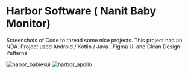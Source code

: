 # Harbor Software ( Nanit Baby Monitor)
Screenshots of Code to thread some nice projects. This project had an NDA.  Project used Android / Kotlin / Java . Figma UI and Clean Design Patterns

![habor_babiesui](https://github.com/TheFenixfx/codeBrag/assets/5826165/6f1fefa1-a394-40eb-8bf3-50567e3169dd)
![harbor_apollo](https://github.com/TheFenixfx/codeBrag/assets/5826165/ceb9be51-5305-4a5e-8ea0-bcbe14baa261)
